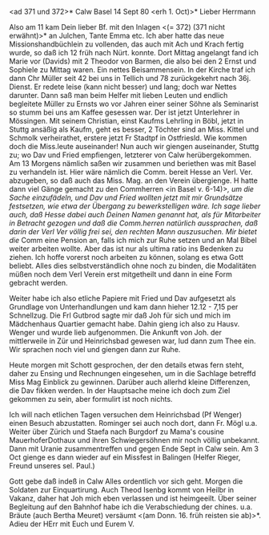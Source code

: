 <ad 371 und 372>* Calw Basel 14 Sept 80
 <erh 1. Oct)>*
Lieber Herrmann

Also am 11 kam Dein lieber Bf. mit den Inlagen <(= 372) (371 nicht erwähnt)>* an Julchen, Tante Emma etc. Ich aber hatte das neue Missionshandbüchlein zu vollenden, das auch mit Ach und Krach fertig wurde, so daß ich 12 früh nach Nürt. konnte. Dort Mittag angelangt fand ich Marie vor (Davids) mit 2 Theodor von Barmen, die also bei den 2 Ernst und Sophiele zu Mittag waren. Ein nettes Beisammensein. In der Kirche traf ich dann Chr Müller seit 42 bei uns in Tellich und 78 zurückgekehrt nach 36j. Dienst. Er redete leise (kann nicht besser) und lang; doch war Nettes darunter. Dann saß man beim Helfer mit lieben Leuten und endlich begleitete Müller zu Ernsts wo vor Jahren einer seiner Söhne als Seminarist so stumm bei uns am Kaffee gesessen war. Der ist jetzt Unterlehrer in Mössingen. Mit seinem Christian, einst Kaufms Lehrling in Böbl, jetzt in Stuttg ansäßig als Kaufm, geht es besser, 2 Töchter sind an Miss. Kittel und Schmolk verheirathet, erstere jetzt Fr Stadtpf in Ostfriesld. Wie kommen doch die Miss.leute auseinander! Nun auch wir giengen auseinander, Stuttg zu; wo Dav und Fried empfiengen, letzterer von Calw herübergekommen. Am 13 Morgens nämlich saßen wir zusammen und beriethen was mit Basel zu verhandeln ist. Hier wäre nämlich die Comm. bereit Hesse an Verl. Ver. abzugeben, so daß auch das Miss. Mag. an den Verein übergienge. H hatte dann viel Gänge gemacht zu den Commherren <in Basel v. 6-14)>*, um die Sache einzufädeln, und Dav und Fried wollten jetzt mit mir Grundsätze festsetzen, wie etwa der Übergang zu bewerkstelligen wäre. Ich sage lieber auch, daß Hesse dabei auch Deinen Namen genannt hat, als für Mitarbeiter in Betracht gezogen und daß die Comm.herren natürlich aussprachen, daß darin der Verl Ver völlig frei sei, den rechten Mann auszusuchen. Mir bietet die <Basler>* Comm eine Pension an, falls ich mich zur Ruhe setzen und an Mal Bibel weiter arbeiten wollte. Aber das ist nur als ultima ratio ins Bedenken zu ziehen. Ich hoffe vorerst noch arbeiten zu können, solang es etwa Gott beliebt. Alles dies selbstverständlich ohne noch zu binden, die Modalitäten müßen noch dem Verl Verein erst mitgetheilt und dann in eine Form gebracht werden.

Weiter habe ich also etliche Papiere mit Fried und Dav aufgesetzt als Grundlage von Unterhandlungen und kam dann hieher 12.12 - 7,15 per Schnellzug. Die Frl Gutbrod sagte mir daß Joh für sich und mich im Mädchenhaus Quartier gemacht habe. Dahin gieng ich also zu Hausv. Wenger und wurde lieb aufgenommen. Die Ankunft von Joh. der mittlerweile in Zür und Heinrichsbad gewesen war, lud dann zum Thee ein. Wir sprachen noch viel und giengen dann zur Ruhe.

Heute morgen mit Schott gesprochen, der den details etwas fern steht, daher zu Ensing und Rechnungen eingesehen, um in die Sachlage betreffd Miss Mag Einblick zu gewinnen. Darüber auch allerhd kleine Differenzen, die Dav fikken werden. In der Hauptsache meine ich doch zum Ziel gekommen zu sein, aber formulirt ist noch nichts.

Ich will nach etlichen Tagen versuchen dem Heinrichsbad (Pf Wenger) einen Besuch abzustatten. Rominger sei auch noch dort, dann Fr. Mögl u.a. 
Weiter über Zürich und Staefa nach Burgdorf zu Mama's cousine MauerhoferDothaux und ihren Schwiegersöhnen mir noch völlig unbekannt. Dann mit Uranie zusammentreffen und gegen Ende Sept in Calw sein. Am 3 Oct gienge es dann wieder auf ein Missfest in Balingen (Helfer Rieger, Freund unseres sel. Paul.)

Gott gebe daß indeß in Calw Alles ordentlich vor sich geht. Morgen die Soldaten zur Einquartirung. Auch Theod Isenbg kommt von Heilbr in Vakanz, daher hat Joh mich eben verlassen und ist heimgeeilt. Über seiner Begleitung auf den Bahnhof habe ich die Verabschiedung der chines. u.a. Bräute (auch Bertha Meuret) versäumt <(am Donn. 16. früh reisten sie ab)>*. Adieu der HErr mit Euch und
 Eurem V.
